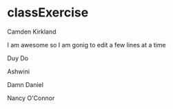 # classExercise

Camden Kirkland


I am awesome
so I am gonig to edit
a few lines at a time

Duy Do

Ashwini

Damn Daniel

Nancy O'Connor
